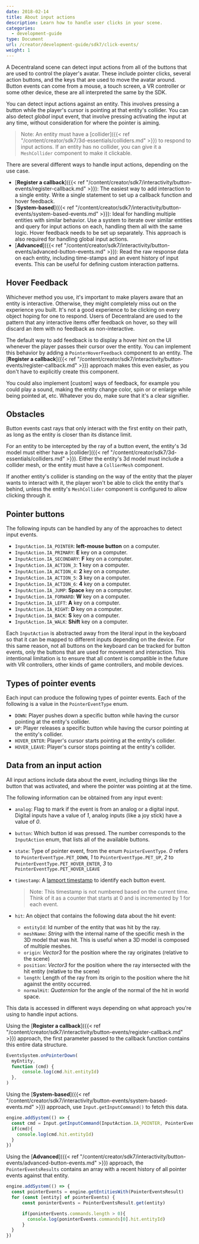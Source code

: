 ```yaml
---
date: 2018-02-14
title: About input actions
description: Learn how to handle user clicks in your scene.
categories:
  - development-guide
type: Document
url: /creator/development-guide/sdk7/click-events/
weight: 1
---
```



A Decentraland scene can detect input actions from all of the buttons that are used to control the player's avatar. These include pointer clicks, several action buttons, and the keys that are used to move the avatar around. Button events can come from a mouse, a touch screen, a VR controller or some other device, these are all interpreted the same by the SDK.

You can detect input actions against an entity. This involves pressing a button while the player's cursor is pointing at that entity's collider. You can also detect _global_ input event, that involve pressing activating the input at any time, without consideration for where the pointer is aiming.

> Note: An entity must have a [collider]({{< ref "/content/creator/sdk7/3d-essentials/colliders.md" >}}) to respond to input actions. If an entity has no collider, you can give it a `MeshCollider` component to make it clickable.

There are several different ways to handle input actions, depending on the use case.

- [**Register a callback**]({{< ref "/content/creator/sdk7/interactivity/button-events/register-callback.md" >}}): The easiest way to add interaction to a single entity. Write a single statement to set up a callback function and hover feedback.
- [**System-based**]({{< ref "/content/creator/sdk7/interactivity/button-events/system-based-events.md" >}}): Ideal for handling multiple entities with similar behavior. Use a system to iterate over similar entities and query for input actions on each, handling them all with the same logic. Hover feedback needs to be set up separately. This approach is also required for handling global input actions.
- [**Advanced**]({{< ref "/content/creator/sdk7/interactivity/button-events/advanced-button-events.md" >}}): Read the raw response data on each entity, including time-stamps and an event history of input events. This can be useful for defining custom interaction patterns.

## Hover Feedback

Whichever method you use, it's important to make players aware that an entity is interactive. Otherwise, they might completely miss out on the experience you built. It's not a good experience to be clicking on every object hoping for one to respond. Users of Decentraland are used to the pattern that any interactive items offer feedback on hover, so they will discard an item with no feedback as non-interactive.

The default way to add feedback is to display a hover hint on the UI whenever the player passes their cursor over the entity.  You can implement this behavior by adding a `PointerHoverFeedback` component to an entity.  The [**Register a callback**]({{< ref "/content/creator/sdk7/interactivity/button-events/register-callback.md" >}}) approach makes this even easier, as you don't have to explicitly create this component.

You could also implement [custom] ways of feedback, for example you could play a sound, making the entity change color, spin or or enlarge while being pointed at, etc. Whatever you do, make sure that it's a clear signifier.


## Obstacles

Button events cast rays that only interact with the first entity on their path, as long as the entity is closer than its distance limit.

For an entity to be intercepted by the ray of a button event, the entity's 3d model must either have a [collider]({{< ref "/content/creator/sdk7/3d-essentials/colliders.md" >}}). Either the entity's 3d model must include a collider mesh, or the entity must have a `CollierMesh` component.

If another entity's collider is standing on the way of the entity that the player wants to interact with it, the player won't be able to click the entity that's behind, unless the entity's `MeshCollider` component is configured to allow clicking through it.

## Pointer buttons


The following inputs can be handled by any of the approaches to detect input events.

- `InputAction.IA_POINTER`: **left-mouse button** on a computer.
- `InputAction.IA_PRIMARY`: **E** key on a computer.
- `InputAction.IA_SECONDARY`: **F** key on a computer.
- `InputAction.IA_ACTION_3`: **1** key on a computer.
- `InputAction.IA_ACTION_4`: **2** key on a computer.
- `InputAction.IA_ACTION_5`: **3** key on a computer.
- `InputAction.IA_ACTION_6`: **4** key on a computer.
- `InputAction.IA_JUMP`: **Space** key on a computer.
- `InputAction.IA_FORWARD`: **W** key on a computer.
- `InputAction.IA_LEFT`: **A** key on a computer.
- `InputAction.IA_RIGHT`: **D** key on a computer.
- `InputAction.IA_BACK`: **S** key on a computer.
- `InputAction.IA_WALK`: **Shift** key on a computer.


Each `InputAction` is abstracted away from the literal input in the keyboard so that it can be mapped to different inputs depending on the device. For this same reason, not all buttons on the keyboard can be tracked for button events, only the buttons that are used for movement and interaction. This intentional limitation is to ensure that all content is compatible in the future with VR controllers, other kinds of game controllers, and mobile devices. 

## Types of pointer events

Each input can produce the following types of pointer events. Each of the following is a value in the `PointerEventType` enum.

- `DOWN`: Player pushes down a specific button while having the cursor pointing at the entity's collider.
- `UP`: Player releases a specific button while having the cursor pointing at the entity's collider.
- `HOVER_ENTER`: Player's cursor starts pointing at the entity's collider.
- `HOVER_LEAVE`: Player's cursor stops pointing at the entity's collider.

<!-- > Note: A _click_ event, as detected by the `Input.wasJustClicked` helper function, is a combination of a `DOWN` event followed by an `UP` event. Note that as this event may take several ticks of the game loop to be completed, it can't be detected in a single frame, and therefore can only be detected thanks to a helper function. -->



## Data from an input action

All input actions include data about the event, including things like the button that was activated, and where the pointer was pointing at at the time.

The following information can be obtained from any input event:

- `analog`: Flag to mark if the event is from an analog or a digital input. Digital inputs have a value of _1_, analog inputs (like a joy stick) have a value of _0_.
- `button`: Which button id was pressed. The number corresponds to the `InputAction` enum, that lists all of the available buttons.
- `state`: Type of pointer event, from the enum `PointerEventType`. _0_ refers to `PointerEventType.PET_DOWN`, _1_ to `PointerEventType.PET_UP`, _2_ to `PointerEventType.PET_HOVER_ENTER`, _3_ to `PointerEventType.PET_HOVER_LEAVE`

- `timestamp`: A [lamport timestamp](https://en.wikipedia.org/wiki/Lamport_timestamp) to identify each button event. 

	> Note: This timestamp is not numbered based on the current time. Think of it as a counter that starts at 0 and is incremented by 1 for each event.

- `hit`: An object that contains the following data about the hit event:

	- `entityId`: Id number of the entity that was hit by the ray.
	- `meshName`: _String_ with the internal name of the specific mesh in the 3D model that was hit. This is useful when a 3D model is composed of multiple meshes.
	- `origin`: _Vector3_ for the position where the ray originates (relative to the scene)
	- `position`: _Vector3_ for the position where the ray intersected with the hit entity (relative to the scene)
	- `length`: Length of the ray from its origin to the position where the hit against the entity occurred.
	- `normalHit`: _Quaternion_ for the angle of the normal of the hit in world space.


This data is accessed in different ways depending on what approach you're using to handle input actions.

Using the [**Register a callback**]({{< ref "/content/creator/sdk7/interactivity/button-events/register-callback.md" >}}) approach, the first parameter passed to the callback function contains this entire data structure.

```ts
EventsSystem.onPointerDown(
  myEntity,
  function (cmd) {
      console.log(cmd.hit.entityId)
  },
)
```

Using the [**System-based**]({{< ref "/content/creator/sdk7/interactivity/button-events/system-based-events.md" >}}) approach, use `Input.getInputCommand()` to fetch this data.

```ts
engine.addSystem(() => {
  const cmd = Input.getInputCommand(InputAction.IA_POINTER, PointerEventType.PET_DOWN, myEntity)
  if(cmd){
 	console.log(cmd.hit.entityId)
  }
})
```

Using the [**Advanced**]({{< ref "/content/creator/sdk7/interactivity/button-events/advanced-button-events.md" >}}) approach, the `PointerEventsResults` contains an array with a recent history of all pointer events against that entity.

```ts
engine.addSystem(() => {
  const pointerEvents = engine.getEntitiesWith(PointerEventsResult)
  for (const [entity] of pointerEvents) {
      const poninterEvents = PointerEventsResult.get(entity)

	  if(poninterEvents.commands.length > 0){
		console.log(poninterEvents.commands[0].hit.entityId)
	  }   
  }
})
```


<!-- 
When using `Input.getClick`, it returns an object with a `down` and an `up` object, each of these with all the same data structure returned by `Input.getInputCommand`. The `down` object contains the data relevant to the moment when the moment when button was pushed down, the `up` object for when the button went up. -->
